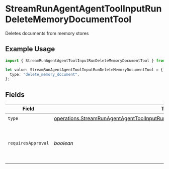 # StreamRunAgentAgentToolInputRunDeleteMemoryDocumentTool

Deletes documents from memory stores

## Example Usage

```typescript
import { StreamRunAgentAgentToolInputRunDeleteMemoryDocumentTool } from "@orq-ai/node/models/operations";

let value: StreamRunAgentAgentToolInputRunDeleteMemoryDocumentTool = {
  type: "delete_memory_document",
};
```

## Fields

| Field                                                                                                                                                                                        | Type                                                                                                                                                                                         | Required                                                                                                                                                                                     | Description                                                                                                                                                                                  |
| -------------------------------------------------------------------------------------------------------------------------------------------------------------------------------------------- | -------------------------------------------------------------------------------------------------------------------------------------------------------------------------------------------- | -------------------------------------------------------------------------------------------------------------------------------------------------------------------------------------------- | -------------------------------------------------------------------------------------------------------------------------------------------------------------------------------------------- |
| `type`                                                                                                                                                                                       | [operations.StreamRunAgentAgentToolInputRunAgentsRequestRequestBodySettingsTools8Type](../../models/operations/streamrunagentagenttoolinputrunagentsrequestrequestbodysettingstools8type.md) | :heavy_check_mark:                                                                                                                                                                           | N/A                                                                                                                                                                                          |
| `requiresApproval`                                                                                                                                                                           | *boolean*                                                                                                                                                                                    | :heavy_minus_sign:                                                                                                                                                                           | Whether this tool requires approval before execution                                                                                                                                         |